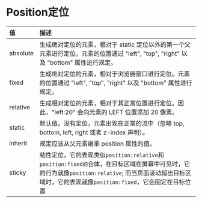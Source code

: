# Position定位

| 值       | 描述                                                         |
| :------- | :----------------------------------------------------------- |
| absolute | 生成绝对定位的元素，相对于 static 定位以外的第一个父元素进行定位。元素的位置通过 "left", "top", "right" 以及 "bottom" 属性进行规定。 |
| fixed    | 生成绝对定位的元素，相对于浏览器窗口进行定位。元素的位置通过 "left", "top", "right" 以及 "bottom" 属性进行规定。 |
| relative | 生成相对定位的元素，相对于其正常位置进行定位。因此，"left:20" 会向元素的 LEFT 位置添加 20 像素。 |
| static   | 默认值。没有定位，元素出现在正常的流中（忽略 top, bottom, left, right 或者 z-index 声明）。 |
| inherit  | 规定应该从父元素继承 position 属性的值。                     |
| sticky   | 粘性定位，它的表现类似`position:relative`和`position:fixed的`合体，在目标区域在屏幕中可见时，它的行为就像`position:relative`; 而当页面滚动超出目标区域时，它的表现就像`position:fixed`，它会固定在目标位置 |